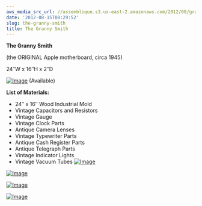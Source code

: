 ```yaml
---
aws_media_src_url: //assemblique.s3.us-east-2.amazonaws.com/2012/08/grannysmith.jpg
date: '2012-08-15T08:29:52'
slug: the-granny-smith
title: The Granny Smith
---
```


 **The Granny Smith**

 (the ORIGINAL Apple motherboard, circa 1945)

 24″W x 16″H x 2″D

 [![Image](//assemblique.s3.us-east-2.amazonaws.com/2012/08/grannysmith.jpg?w=487)](//assemblique.s3.us-east-2.amazonaws.com/2012/08/grannysmith.jpg) (Available)

 **List of Materials:**

  * 24″ x 16″ Wood Industrial Mold
 * Vintage Capacitors and Resistors
 * Vintage Gauge
 * Vintage Clock Parts
 * Antique Camera Lenses
 * Vintage Typewriter Parts
 * Antique Cash Register Parts
 * Antique Telegraph Parts
 * Vintage Indicator Lights
 * Vintage Vacuum Tubes
  [![Image](//assemblique.s3.us-east-2.amazonaws.com/2012/08/grannysmith-detail2.jpg?w=487)](//assemblique.s3.us-east-2.amazonaws.com/2012/08/grannysmith-detail2.jpg)

 [![Image](//assemblique.s3.us-east-2.amazonaws.com/2012/08/grannysmith-detail.jpg?w=487)](//assemblique.s3.us-east-2.amazonaws.com/2012/08/grannysmith-detail.jpg)

 [![Image](//assemblique.s3.us-east-2.amazonaws.com/2012/08/grannysmith-side21.jpg?w=487)](//assemblique.s3.us-east-2.amazonaws.com/2012/08/grannysmith-side21.jpg)

 [![Image](//assemblique.s3.us-east-2.amazonaws.com/2012/08/grannysmith-side1.jpg?w=487)](//assemblique.s3.us-east-2.amazonaws.com/2012/08/grannysmith-side1.jpg)